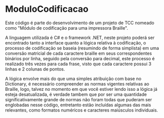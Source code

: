 # ModuloCodificacao

Este código é parte do desenvolvimento de um projeto de TCC nomeado como "Módulo de codificação para uma impressora Braille".

A linguagem utilizada é C# e o framework .NET, neste projeto poderá ser encontrado tanto a interface quanto a lógica relativa à codificação, o processo de codificação se baseia (resumindo de forma simplista) em uma conversão matricial de cada caractere braille em seus correspondentes binários por linha, seguido pela conversão para decimal, este processo é realizado três vezes para cada frase, visto que cada caractere possui 3 linhas e 2 colunas de pontos.

A lógica envolve mais do que uma simples atribuição com base no Dictionary, é necessário compreender as normas vigentes relativas ao Braille, logo, talvez no momento em que você estiver lendo isso a lógica já esteja desatualizada, é verdade tambem que por ser uma quantidade significativamente grande de normas não foram todas que puderam ser englobadas nesse código, entretanto estão incluídas algumas das mais relevantes, como formatos numéricos e caracteres maiúsculos individuais.
